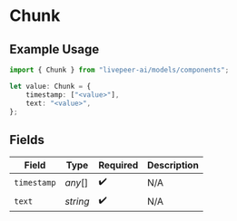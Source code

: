 # Chunk

## Example Usage

```typescript
import { Chunk } from "livepeer-ai/models/components";

let value: Chunk = {
    timestamp: ["<value>"],
    text: "<value>",
};
```

## Fields

| Field              | Type               | Required           | Description        |
| ------------------ | ------------------ | ------------------ | ------------------ |
| `timestamp`        | *any*[]            | :heavy_check_mark: | N/A                |
| `text`             | *string*           | :heavy_check_mark: | N/A                |